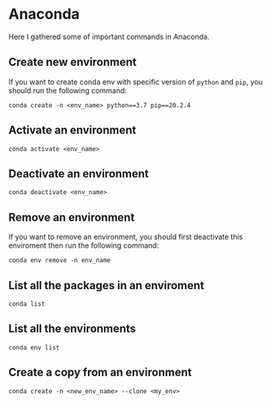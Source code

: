 # Anaconda
Here I gathered some of important commands in Anaconda.

## Create new environment
If you want to create conda env with specific version of `python` and `pip`, you should run the following command:
```
conda create -n <env_name> python==3.7 pip==20.2.4
```
## Activate an environment
```
conda activate <env_name>
```
## Deactivate an environment
```
conda deactivate <env_name>
```
## Remove an environment
If you want to remove an environment, you should first deactivate this enviroment then run the following command:
```
conda env remove -n env_name
```
## List all the packages in an enviroment
```
conda list
```
## List all the environments
```
conda env list
```
## Create a copy from an environment
```
conda create -n <new_env_name> --clone <my_env>
```
